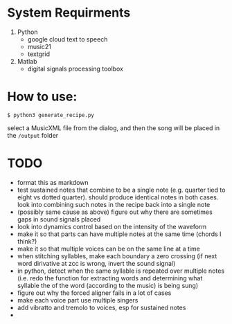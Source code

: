 # System Requirments
1. Python
    * google cloud text to speech
    * music21
    * textgrid
2. Matlab
    * digital signals processing toolbox


# How to use:
```
$ python3 generate_recipe.py
```
select a MusicXML file from the dialog, and then the song will be placed in the `/output` folder


# TODO
* format this as markdown
* test sustained notes that combine to be a single note (e.g. quarter tied to eight vs dotted quarter). should produce identical notes in both cases. look into combining such notes in the recipe back into a single note
* (possibly same cause as above) figure out why there are sometimes gaps in sound signals placed
* look into dynamics control based on the intensity of the waveform
* make it so that parts can have multiple notes at the same time (chords I think?)
* make it so that multiple voices can be on the same line at a time
* when stitching syllables, make each boundary a zero crossing (if next word dirivative at zcc is wrong, invert the sound signal)
* in python, detect when the same syllable is repeated over multiple notes (i.e. redo the function for extracting words and determining what syllable the of the word (according to the music) is being sung)
* figure out why the forced aligner fails in a lot of cases
* make each voice part use multiple singers
* add vibratto and tremolo to voices, esp for sustained notes
* 